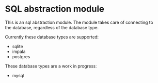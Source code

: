 # SQL abstraction module
This is an sql abstraction module. The module takes care of connecting to the
database, regardless of the database type.

Currently these database types are supported:

- sqlite
- impala
- postgres

These database types are a work in progress:

- mysql

